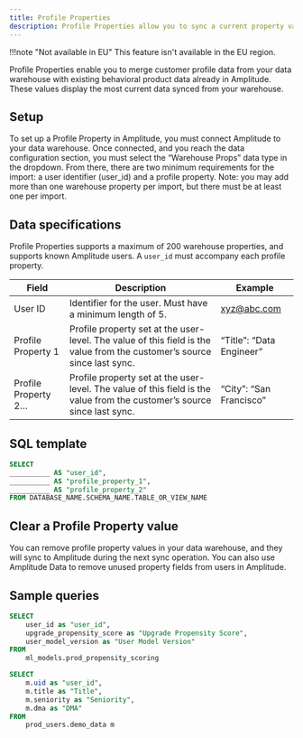 ```yaml
---
title: Profile Properties 
description: Profile Properties allow you to sync a current property value from a source (currently only Snowflake) to use within the Amplitude platform.
---
```

!!!note "Not available in EU"
    This feature isn't available in the EU region.

Profile Properties enable you to merge customer profile data from your data warehouse with existing behavioral product data already in Amplitude. These values display the most current data synced from your warehouse.

## Setup

To set up a Profile Property in Amplitude, you must connect Amplitude to your data warehouse. Once connected, and you reach the data configuration section, you must select the “Warehouse Props” data type in the dropdown. From there, there are two minimum requirements for the import: a user identifier (user_id) and a profile property. Note: you may add more than one warehouse property per import, but there must be at least one per import.

## Data specifications

Profile Properties supports a maximum of 200 warehouse properties, and supports known Amplitude users. A `user_id` must accompany each profile property.

| Field               | Description                                                                                                                   | Example                  |
| ------------------- | ----------------------------------------------------------------------------------------------------------------------------- | ------------------------ |
| User ID             | Identifier for the user. Must have a minimum length of 5.                                                                     | xyz@abc.com              |
| Profile Property 1  | Profile property set at the user-level. The value of this field is the value from the customer’s source since last sync. | “Title”: “Data Engineer” |
| Profile Property 2… | Profile property set at the user-level. The value of this field is the value from the customer’s source since last sync. | “City”: “San Francisco”  |

## SQL template


```sql
SELECT
__________ AS "user_id",
__________ AS "profile_property_1",
__________ AS "profile_property_2"
FROM DATABASE_NAME.SCHEMA_NAME.TABLE_OR_VIEW_NAME
```

## Clear a Profile Property value

You can remove profile property values in your data warehouse, and they will sync to Amplitude during the next sync operation. You can also use Amplitude Data to remove unused property fields from users in Amplitude.

## Sample queries

```sql
SELECT 
	user_id as "user_id",
	upgrade_propensity_score as "Upgrade Propensity Score",
	user_model_version as "User Model Version"
FROM
	ml_models.prod_propensity_scoring
```

```sql
SELECT 
	m.uid as "user_id",
	m.title as "Title",
	m.seniority as "Seniority",
	m.dma as "DMA"
FROM
	prod_users.demo_data m
```
